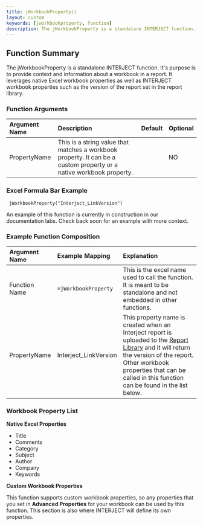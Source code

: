 ```yaml
---
title: jWorkbookProperty()
layout: custom
keywords: [jworkbookproperty, function]
description: The jWorkbookProperty is a standalone INTERJECT function. It's purpose is to provide context and information about a workbook in a report. 
---
```


## Function Summary
The jWorkbookProperty is a standalone INTERJECT function. It's purpose is to provide context and information about a workbook in a report. It leverages native Excel workbook properties as well as INTERJECT workbook properties such as the version of the report set in the report library. 

### Function Arguments

|Argument Name|Description|Default|Optional|
|:---|:---|:---|:---|
|PropertyName|This is a string value that matches a workbook property. It can be a custom property or a native workbook property.||NO|

### Excel Formula Bar Example

```Excel
 jWorkbookProperty("Interject_LinkVersion")
```
An example of this function is currently in construction in our documentation labs. Check back soon for an example with more context.

### Example Function Composition

|Argument Name|Example Mapping|Explanation|
|:---|:---|:---|
|Function Name|`=jWorkbookProperty`|This is the excel name used to call the function. It is meant to be standalone and not embedded in other functions.|
|PropertyName|Interject_LinkVersion| This property name is created when an Interject report is uploaded to the [Report Library](/wAbout/Report-Library-Basics.html) and it will return the version of the report. Other workbook properties that can be called in this function can be found in the list below.|

### Workbook Property List

**Native Excel Properties**

* Title
* Comments
* Category
* Subject
* Author
* Company
* Keywords
 
**Custom Workbook Properties**

This function supports custom workbook properties, so any properties that you set in **Advanced Properties** for your workbook can be used by this function. This section is also where INTERJECT will define its own properties.